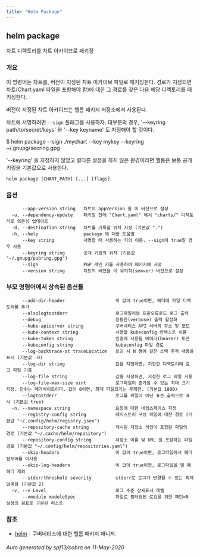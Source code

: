 ```yaml
---
title: "Helm Package"
---
```


## helm package

차트 디렉토리를 차트 아카이브로 패키징

### 개요


이 명령어는 차트를, 버전이 지정된 차트 아카이브 파일로 패키징한다. 
경로가 지정되면 차트(Chart.yaml 파일을 포함해야 함)에 대한 그 경로를 찾은 다음
해당 디렉토리를 패키징한다.

버전이 지정된 차트 아카이브는 헬름 패키지 저장소에서 사용된다.

차트에 서명하려면 `--sign` 플래그를 사용하자. 대부분의 경우, 
'--keyring path/to/secret/keys' 와 '--key keyname' 도 지정해야 할 것이다.

  $ helm package --sign ./mychart --key mykey --keyring ~/.gnupg/secring.gpg

'--keyring' 을 지정하지 않았고 별다른 설정을 하지 않은 환경이라면
헬름은 보통 공개 키링을 기본값으로 사용한다.


```
helm package [CHART_PATH] [...] [flags]
```

### 옵션

```
      --app-version string   차트의 appVersion 을 이 버전으로 설정
  -u, --dependency-update    패키징 전에 "Chart.yaml" 에서 "charts/" 디렉토리로 의존성 업데이트
  -d, --destination string   차트를 기록할 위치 지정 (기본값 ".")
  -h, --help                 package 에 대한 도움말
      --key string           서명할 때 사용하는 키의 이름. --sign이 true일 경우 사용
      --keyring string       공개 키링의 위치 (기본값 "~/.gnupg/pubring.gpg")
      --sign                 PGP 개인 키를 사용하여 패키지에 서명
      --version string       차트의 버전을 이 유의적(semver) 버전으로 설정
```

### 부모 명령어에서 상속된 옵션들

```
      --add-dir-header                   이 값이 true이면, 헤더에 파일 디렉토리를 추가
      --alsologtostderr                  로그파일처럼 표준오류로도 로그 출력
      --debug                            장황한(verbose) 출력 활성화
      --kube-apiserver string            쿠버네티스 API 서버의 주소 및 포트
      --kube-context string              사용할 kubeconfig 컨텍스트 이름
      --kube-token string                인증에 사용될 베어러(bearer) 토큰
      --kubeconfig string                kubeconfig 파일 경로
      --log-backtrace-at traceLocation   로깅 시 N 행에 걸친 스택 추적 내용을 표시 (기본값 :0)
      --log-dir string                   값을 지정하면, 지정한 디렉토리에 로그 파일 기록
      --log-file string                  값을 지정하면, 지정한 로그 파일 사용
      --log-file-max-size uint           로그파일이 증가할 수 있는 최대 크기 지정. 단위는 메가바이트이다. 값이 0이면, 최대 파일크기는 무제한. (기본값 1800)
      --logtostderr                      로그를 파일이 아닌 표준 출력으로 표시 (기본값 true)
  -n, --namespace string                 요청에 대한 네임스페이스 지정
      --registry-config string           레지스트리 구성 파일에 대한 경로 (기본값 "~/.config/helm/registry.json")
      --repository-cache string          캐시된 저장소 색인이 포함된 파일의 경로 (기본값 "~/.cache/helm/repository")
      --repository-config string         저장소 이름 및 URL 을 포함하는 파일 경로 (기본값 "~/.config/helm/repositories.yaml")
      --skip-headers                     이 값이 true이면, 로그파일에서 헤더 접두어를 미사용
      --skip-log-headers                 이 값이 true이면, 로그파일을 열 때 헤더 제외
      --stderrthreshold severity         stderr로 로그가 변경될 수 있는 최저 임계점 (기본값 2)
  -v, --v Level                          로그 수준 상세표시 레벨
      --vmodule moduleSpec               파일로 필터링된 로깅을 위한 패턴=N 설정의 쉼표로 구분된 리스트
```

### 참조

* [helm](../helm)	 - 쿠버네티스에 대한 헬름 패키지 매니저.

###### Auto generated by spf13/cobra on 11-May-2020
